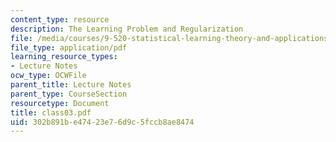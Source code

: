 ```yaml
---
content_type: resource
description: The Learning Problem and Regularization
file: /media/courses/9-520-statistical-learning-theory-and-applications-spring-2003/302b891be47423e76d9c5fccb8ae8474_class03.pdf
file_type: application/pdf
learning_resource_types:
- Lecture Notes
ocw_type: OCWFile
parent_title: Lecture Notes
parent_type: CourseSection
resourcetype: Document
title: class03.pdf
uid: 302b891b-e474-23e7-6d9c-5fccb8ae8474
---
```

